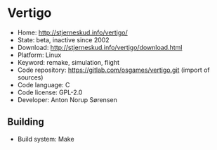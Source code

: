 # Vertigo

- Home: http://stjerneskud.info/vertigo/
- State: beta, inactive since 2002
- Download: http://stjerneskud.info/vertigo/download.html
- Platform: Linux
- Keyword: remake, simulation, flight
- Code repository: https://gitlab.com/osgames/vertigo.git (import of sources)
- Code language: C
- Code license: GPL-2.0
- Developer: Anton Norup Sørensen

## Building

- Build system: Make
